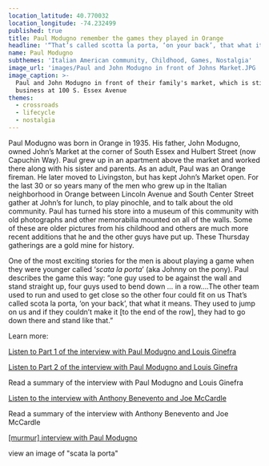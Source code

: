 ```yaml
---
location_latitude: 40.770032
location_longitude: -74.232499
published: true
title: Paul Modugno remember the games they played in Orange
headline: '“That’s called scotta la porta, ‘on your back’, that what it means” '
name: Paul Modugno
subthemes: 'Italian American community, Childhood, Games, Nostalgia'
image_url: 'images/Paul and John Modugno in front of Johns Market.JPG '
image_caption: >-
  Paul and John Modugno in front of their family's market, which is still in
  business at 100 S. Essex Avenue
themes:
  - crossroads
  - lifecycle
  - nostalgia
---
```

Paul Modugno was born in Orange in 1935. His father, John Modugno, owned John’s Market at the corner of South Essex and Hulbert Street (now Capuchin Way). Paul grew up in an apartment above the market and worked there along with his sister and parents. As an adult, Paul was an Orange fireman. He later moved to Livingston, but has kept John’s Market open. For the last 30 or so years many of the men who grew up in the Italian neighborhood in Orange between Lincoln Avenue and South Center Street gather at John’s for lunch, to play pinochle, and to talk about the old community. Paul has turned his store into a museum of this community with old photographs and other memorabilia mounted on all of the walls. Some of these are older pictures from his childhood and others are much more recent additions that he and the other guys have put up. These Thursday gatherings are a gold mine for history.

One of the most exciting stories for the men is about playing a game when they were younger called ‘_scata la porta_’ (aka Johnny on the pony). Paul describes the game this way: “one guy used to be against the wall and stand straight up, four guys used to bend down … in a row….The other team used to run and used to get close so the other four could fit on us That’s called scota la porta, ‘on your back’, that what it means. They used to jump on us and if they couldn’t make it [to the end of the row], they had to go down there and stand like that.”  

Learn more:  

[Listen to Part 1 of the interview with Paul Modugno and Louis Ginefra](https://soundcloud.com/user-773139664/paul-modugno-louis-ginerfra-interview-10-22-15-part-1)  

[Listen to Part 2 of the interview with Paul Modugno and Louis Ginefra](https://soundcloud.com/user-773139664/paul-modugno-louis-ginerfra-interview-10-22-15-part-2)  

Read a summary of the interview with Paul Modugno and Louis Ginefra  

[Listen to the  interview with Anthony Benevento and Joe McCardle](https://soundcloud.com/user-773139664/anthony-benevento-joe-mccardle-interview-10-29-15)  

Read a summary of the interview with Anthony Benevento and Joe McCardle  

[[murmur] interview with Paul Modugno](https://soundcloud.com/murmur-orange-nj/johns-market-paul-manuno)  

view an image of "scata la porta"
